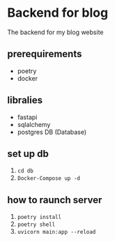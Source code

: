# Backend for blog

The backend for my blog website

## prerequirements

- poetry
- docker

## libralies

- fastapi
- sqlalchemy
- postgres DB (Database)

## set up db

1.  `cd db`
2.  `Docker-Compose up -d`

## how to raunch server

1.  `poetry install`
2.  `poetry shell`
3.  `uvicorn main:app --reload`
